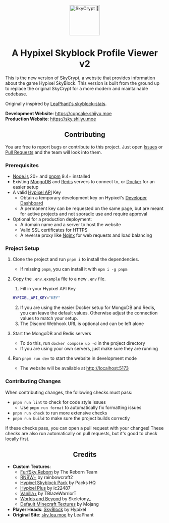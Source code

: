 <p align="center">
  <picture>
    <source media="(prefers-color-scheme: light)" srcset="static/img/logo_black.png">
    <img alt="SkyCrypt 🍣" height="96px" src="static/img/logo.png">
  </picture>
</p>
<h1 align="center">A Hypixel Skyblock Profile Viewer v2</h1>

This is the new version of [SkyCrypt](https://github.com/SkyCryptWebsite/SkyCrypt), a website that provides information about the game Hypixel SkyBlock. This version is built from the ground up to replace the original SkyCrypt for a more modern and maintainable codebase.

Originally inspired by [LeaPhant's skyblock-stats](https://github.com/LeaPhant/skyblock-stats).

**Development Website**: https://cupcake.shiiyu.moe \
**Production Website**: https://sky.shiiyu.moe

<h2 align="center">Contributing</h1>

You are free to report bugs or contribute to this project. Just open <a href="../../issues">Issues</a> or <a href="../../pulls">Pull Requests</a> and the team will look into them.

<h3>Prerequisites</h3>

- <a href="https://nodejs.org/">Node.js</a> 20+ and <a href="https://pnpm.io/">pnpm</a> 9.4+ installed
- Existing <a href="https://docs.mongodb.com/manual/administration/install-community/">MongoDB</a> and <a href="https://redis.io/">Redis</a> servers to connect to, or <a href="https://docs.docker.com/desktop/">Docker</a> for an easier setup
- A valid <a href="https://api.hypixel.net/">Hypixel API</a> Key
  - Obtain a temporary development key on Hypixel's [Developer Dashboard](https://developer.hypixel.net/dashboard)
  - A permanent key can be requested on the same page, but are meant for active projects and not sporadic use and require approval
- Optional for a production deployment:
  - A domain name and a server to host the website
  - Valid SSL certificates for HTTPS
  - A reverse proxy like <a href="https://www.nginx.com/">Nginx</a> for web requests and load balancing

<h3>Project Setup</h3>

1. Clone the project and run `pnpm i` to install the dependencies.
   - If missing `pnpm`, you can install it with `npm i -g pnpm`
2. Copy the `.env.example` file to a new `.env` file.
   1. Fill in your Hypixel API Key

   ```sh
   HYPIXEL_API_KEY="KEY"
   ```

   2. If you are using the easier Docker setup for MongoDB and Redis, you can leave the default values. Otherwise adjust the connection values to match your setup.
   3. The Discord Webhook URL is optional and can be left alone

3. Start the MongoDB and Redis servers
   - To do this, run `docker compose up -d` in the project directory
   - If you are using your own servers, just make sure they are running
4. Run `pnpm run dev` to start the website in development mode
   - The website will be available at <a href="http://localhost:5173">http://localhost:5173</a>

<h3>Contributing Changes</h3>

When contributing changes, the following checks must pass:

- `pnpm run lint` to check for code style issues
  - Use `pnpm run format` to automatically fix formatting issues
- `pnpm run check` to run more extensive checks
- `pnpm run build` to make sure the project builds correctly

If these checks pass, you can open a pull request with your changes! These checks are also run automatically on pull requests, but it's good to check locally first.

<h2 align="center">Credits</h2>

- **Custom Textures**:
  - [FurfSky Reborn](https://hypixel.net/threads/4101579) by The Reborn Team
  - [RNBW+](https://hypixel.net/threads/3470904) by rainbowcraft2
  - [Hypixel Skyblock Pack](https://hypixel.net/threads/2103515) by Packs HQ
  - [Hypixel Plus](https://hypixel.net/threads/4174260) by ic22487
  - [Vanilla+](https://hypixel.net/threads/2147652) by TBlazeWarriorT
  - [Worlds and Beyond](https://hypixel.net/threads/3597207) by Skeletony\_
  - [Default Minecraft Textures](https://www.minecraft.net/) by Mojang
- **Player Heads**: [SkyBlock](https://hypixel.net/forums/skyblock.157/) by Hypixel
- **Original Site**: [sky.lea.moe](https://sky.lea.moe/) by LeaPhant
